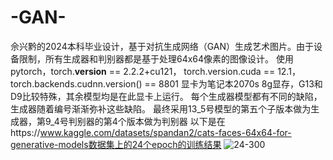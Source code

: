 # -GAN-
佘兴黔的2024本科毕业设计，基于对抗生成网络（GAN）生成艺术图片。由于设备限制，所有生成器和判别器都是基于处理64x64像素的图像设计。
使用pytorch，torch.__version__ == 2.2.2+cu121， torch.version.cuda == 12.1， torch.backends.cudnn.version() == 8801
显卡为笔记本2070s 8g显存，G13和D9比较特殊，其余模型均是在此显卡上运行。
每个生成器模型都有不同的缺陷，生成器随着编号渐渐弥补这些缺陷。
最终采用13_5号模型的第五个子版本做为生成器，第9_4号判别器的第4个版本做为判别器
以下是在https://www.kaggle.com/datasets/spandan2/cats-faces-64x64-for-generative-models数据集上的24个epoch的训练结果
![24-300](https://github.com/xxxxx23124/-GAN-/assets/137014884/a7de3f9b-6087-4b8d-baa5-6ff98f190be3)
